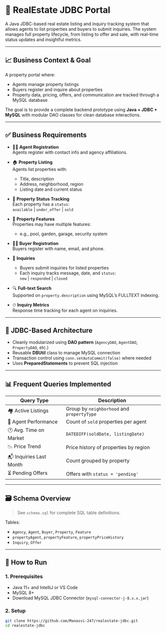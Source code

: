 # 🏡 RealEstate JDBC Portal

A Java JDBC-based real estate listing and inquiry tracking system that allows agents to list properties and buyers to submit inquiries. The system manages full property lifecycle, from listing to offer and sale, with real-time status updates and insightful metrics.

---

## 📈 Business Context & Goal

A property portal where:

- Agents manage property listings
- Buyers register and inquire about properties
- Property data, pricing, offers, and communication are tracked through a MySQL database

The goal is to provide a complete backend prototype using **Java + JDBC + MySQL** with modular DAO classes for clean database interactions.

---

## ✅ Business Requirements

- 🧑‍💼 **Agent Registration**  
  Agents register with contact info and agency affiliations.

- 🏠 **Property Listing**  
  Agents list properties with:
  - Title, description
  - Address, neighborhood, region
  - Listing date and current status

- 📌 **Property Status Tracking**  
  Each property has a `status`:  
  `available` | `under_offer` | `sold`

- 🧩 **Property Features**  
  Properties may have multiple features:
  - e.g., pool, garden, garage, security system

- 🧍‍♂️ **Buyer Registration**  
  Buyers register with name, email, and phone.

- 📨 **Inquiries**  
  - Buyers submit inquiries for listed properties  
  - Each inquiry tracks message, date, and `status`:  
    `new` | `responded` | `closed`

- 🔍 **Full-text Search**  
  Supported on `property.description` using MySQL’s FULLTEXT indexing.

- ⏱ **Inquiry Metrics**  
  Response time tracking for each agent on inquiries.

---

## 🔄 JDBC-Based Architecture

- Cleanly modularized using **DAO pattern** (`AgencyDAO`, `AgentDAO`, `PropertyDAO`, etc.)
- Reusable **DBUtil** class to manage MySQL connection
- Transaction control using `conn.setAutoCommit(false)` where needed
- Uses **PreparedStatements** to prevent SQL injection

---

## 📊 Frequent Queries Implemented

| Query Type                            | Description |
|---------------------------------------|-------------|
| 🏘 Active Listings                    | Group by `neighborhood` and `propertyType` |
| 🏅 Agent Performance                  | Count of `sold` properties per agent |
| 🕐 Avg. Time on Market                | `DATEDIFF(soldDate, listingDate)` |
| 📉 Price Trend                        | Price history of properties by region |
| 📬 Inquiries Last Month               | Count grouped by property |
| ⏳ Pending Offers                     | Offers with `status = 'pending'` |

---

## 🗃️ Schema Overview

> See `schema.sql` for complete SQL table definitions.

Tables:
- `Agency`, `Agent`, `Buyer`, `Property`, `Feature`
- `propertyAgent`, `propertyFeature`, `propertyPriceHistory`
- `Inquiry`, `Offer`

---

## 🚀 How to Run

### 1. Prerequisites

- Java 11+ and IntelliJ or VS Code
- MySQL 8+
- Download MySQL JDBC Connector (`mysql-connector-j-8.x.x.jar`)

### 2. Setup

```bash
git clone https://github.com/Manasvi-247/realestate-jdbc.git
cd realestate-jdbc

